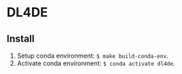 # DL4DE

## Install

1.  Setup conda environment: `$ make build-conda-env`.
2.  Activate conda environment: `$ conda activate dl4de`.
